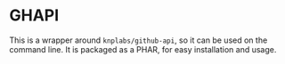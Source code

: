 # GHAPI

This is a wrapper around `knplabs/github-api`, so it can be used on the command line.
It is packaged as a PHAR, for easy installation and usage.
